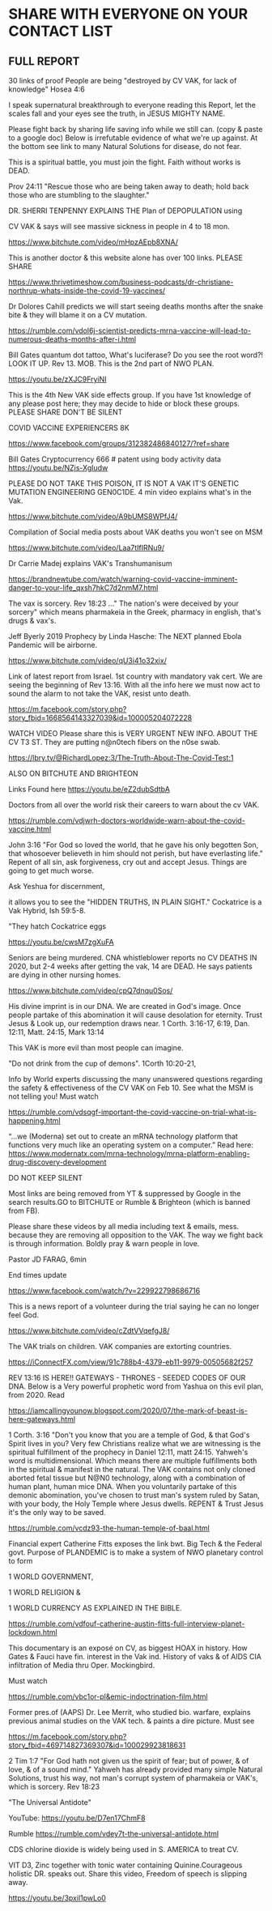 <div class="menu-data" data-parent="#pages/blog/cv19/vx/index"/></div>

# SHARE WITH EVERYONE ON YOUR CONTACT LIST


## FULL REPORT

30 links of proof People are being "destroyed by CV VAK, for lack of knowledge" Hosea 4:6


I speak supernatural breakthrough to everyone reading this Report, let the scales fall and your eyes see the truth, in JESUS MIGHTY NAME.


 Please fight back by sharing life saving info while we still can. (copy & paste to a google doc) Below is irrefutable evidence of what we're up against. At the bottom see link to many Natural Solutions for disease, do not fear.


 This is a spiritual battle, you must join the fight. Faith without works is DEAD.


Prov 24:11 "Rescue those who are being taken away to death; hold back those who are stumbling to the slaughter."


DR. SHERRI TENPENNY EXPLAINS THE Plan of DEPOPULATION using 

CV VAK & says will see massive sickness in people in 4 to 18 mon.

https://www.bitchute.com/video/mHpzAEpb8XNA/


This is another doctor & this website alone has over 100 links. PLEASE SHARE

https://www.thrivetimeshow.com/business-podcasts/dr-christiane-northrup-whats-inside-the-covid-19-vaccines/


Dr Dolores Cahill predicts we will start seeing deaths months after the snake bite & they will blame it on a CV mutation.

https://rumble.com/vdol6j-scientist-predicts-mrna-vaccine-will-lead-to-numerous-deaths-months-after-i.html


Bill Gates quantum dot tattoo, What's luciferase? Do you see the root word?! LOOK IT UP. Rev 13. MOB. This is the 2nd part of NWO PLAN.

https://youtu.be/zXJC9FryiNI   


This is the 4th New VAK side effects group. If you have 1st knowledge of any please post here; they may decide to hide or block these groups. PLEASE SHARE DON'T BE SILENT

COVID VACCINE EXPERIENCERS    8K

https://www.facebook.com/groups/312382486840127/?ref=share



Bill Gates Cryptocurrency 666 # patent using body activity data https://youtu.be/NZjs-XgIudw


PLEASE DO NOT TAKE THIS POISON, IT IS NOT A VAK IT'S GENETIC MUTATION ENGINEERING GEN0C1DE. 4 min video explains what's in the Vak. 

https://www.bitchute.com/video/A9bUMS8WPfJ4/


Compilation of Social media posts about VAK deaths you won't see on MSM

https://www.bitchute.com/video/Laa7tIfIRNu9/


Dr Carrie Madej explains VAK's  Transhumanisum

https://brandnewtube.com/watch/warning-covid-vaccine-imminent-danger-to-your-life_qxsh7hkC7d2nmM7.html


The vax is sorcery. Rev 18:23 ..." The nation's were deceived by your sorcery" which means pharmakeia in the Greek, pharmacy in english, that's drugs & vax's.


Jeff Byerly 2019 Prophecy by Linda Hasche: The NEXT planned Ebola Pandemic will be airborne.

https://www.bitchute.com/video/qU3i41o32xix/


Link of latest report from Israel. 1st country with mandatory vak cert. We are seeing the beginning  of Rev 13:16. With all the info here we must now act to sound the alarm to not take the VAK, resist unto death.

https://m.facebook.com/story.php?story_fbid=1668564143327039&id=100005204072228


WATCH VIDEO Please share this is VERY URGENT NEW INFO. ABOUT THE  CV  T3 ST. They are putting n@n0tech fibers on the n0se swab.

https://lbry.tv/@RichardLopez:3/The-Truth-About-The-Covid-Test:1

ALSO ON BITCHUTE AND BRIGHTEON

Links Found here https://youtu.be/eZ2dubSdtbA


Doctors from all over the world risk their careers to warn about the cv VAK.

https://rumble.com/vdjwrh-doctors-worldwide-warn-about-the-covid-vaccine.html


John 3:16 "For God so loved the world, that he gave his only begotten Son, that whosoever believeth in him should not perish, but have everlasting life." Repent of all sin, ask forgiveness, cry out and accept Jesus. Things are going to get much worse.


Ask Yeshua for discernment,

it allows you to see the "HIDDEN TRUTHS, IN PLAIN SIGHT." Cockatrice is a Vak Hybrid, Ish 59:5-8.

"They hatch Cockatrice eggs

https://youtu.be/cwsM7zgXuFA


Seniors are being murdered. CNA whistleblower reports  no CV DEATHS IN 2020, but 2-4 weeks after getting the vak, 14 are DEAD. He says patients are dying in other nursing homes.

https://www.bitchute.com/video/cpQ7dnqu0Sos/


His divine imprint is in our DNA. We are created in God's image. Once people partake of this abomination it will cause desolation for eternity. Trust Jesus & Look up, our redemption draws near. 1 Corth. 3:16-17, 6:19, Dan. 12:11, Matt. 24:15, Mark 13:14


This VAK is more evil than most people can imagine.

"Do not drink from the cup of demons". 1Corth 10:20-21,


 Info by World experts discussing the many unanswered questions regarding the safety & effectiveness of the CV VAK on Feb 10. See what the MSM is not telling you! Must watch

https://rumble.com/vdsqgf-important-the-covid-vaccine-on-trial-what-is-happening.html


“...we (Moderna) set out to create an mRNA technology platform that functions very much like an operating system on a computer.” Read here: https://www.modernatx.com/mrna-technology/mrna-platform-enabling-drug-discovery-development


DO NOT KEEP SILENT

Most links are being removed from YT & suppressed by Google in the search results.GO to BITCHUTE or Rumble & Brighteon (which is banned from FB).

Please share these videos by all media including text & emails, mess. because they are removing all opposition to the VAK. The way we fight back is through information. Boldly pray & warn people in love.


Pastor JD FARAG, 6min

End times update

https://www.facebook.com/watch/?v=229922798686716


This is a news report of a volunteer during the trial saying he can no longer feel God.

https://www.bitchute.com/video/cZdtVVqefgJ8/


The VAK trials on children. VAK companies are extorting countries.  

https://iConnectFX.com/view/91c788b4-4379-eb11-9979-00505682f257


REV 13:16 IS HERE!! GATEWAYS - THRONES - SEEDED CODES OF OUR DNA. Below is a Very powerful prophetic word from Yashua on this evil plan, from 2020. Read

https://iamcallingyounow.blogspot.com/2020/07/the-mark-of-beast-is-here-gateways.html


1 Corth. 3:16 "Don't you know that you are a temple of God, & that God's Spirit lives in you? Very few Christians realize what we are witnessing is the spiritual fulfillment of the prophecy in Daniel 12:11, matt 24:15. Yahweh's word is multidimensional. Which means there are multiple fulfillments both in the spiritual & manifest in the natural. The VAK contains not only cloned aborted fetal tissue but N@N0 technology, along with a combination of human plant, human mice DNA. When you voluntarily partake of this demonic abomination, you've chosen to trust man's system ruled by Satan, with your body, the Holy Temple where Jesus dwells. REPENT & Trust Jesus it's the only way to be saved. 

https://rumble.com/vcdz93-the-human-temple-of-baal.html


Financial expert Catherine  Fitts exposes the link bwt. Big Tech & the Federal govt. Purpose of PLANDEMIC is to make a system of NWO planetary control to form 

1 WORLD GOVERNMENT, 

1 WORLD RELIGION & 

1 WORLD CURRENCY AS EXPLAINED IN THE BIBLE.

https://rumble.com/vdfouf-catherine-austin-fitts-full-interview-planet-lockdown.html


This documentary is an exposé on CV, as biggest HOAX in history. How Gates & Fauci have fin. interest in the Vak ind. History of vaks & of AIDS  CIA infiltration of Media thru Oper. Mockingbird.

Must watch

https://rumble.com/vbc1or-pl&emic-indoctrination-film.html


 Former pres.of (AAPS) Dr. Lee Merrit, who studied bio. warfare, explains previous animal studies on the VAK tech. & paints a dire picture. Must see

https://m.facebook.com/story.php?story_fbid=469714827369307&id=100029923818631


2 Tim 1:7 "For God hath not given us the spirit of fear; but of power, & of love, & of a sound mind." Yahweh has already provided many simple Natural  Solutions, trust his way, not man's corrupt system of pharmakeia or VAK's, which is sorcery. Rev 18:23

"The Universal Antidote"

YouTube:  https://youtu.be/D7en17ChmF8

Rumble https://rumble.com/vdey7t-the-universal-antidote.html

CDS chlorine dioxide is widely being used in S. AMERICA to treat CV.


VIT D3, Zinc together with tonic water containing Quinine.Courageous holistic DR. speaks out. Share this video, Freedom of speech is slipping away.


https://youtu.be/3pxil1pwLo0


